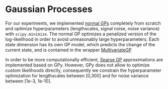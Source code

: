 # Gaussian Processes

For our experiments, we implemented [normal GPs](gaussian_process.py) completely from scratch and optimize hyperparameters (lengthscales, signal noise, noise variance) with `scipy.minimize`.
The normal GP optimizes a penalized version of the log-likelihood in order to avoid unreasonably large hyperparameters.
Each state dimension has its own GP model, which predicts the change of the current state, and is contained in the wrapper [MultivariateGP](multivariate_gp.py)

In order to be more computationally efficient, [Sparse GP](sparse_multivariate_gp.py) approximations are implemented based on GPy. 
However, GPy does not allow to optimize custom likelihoods directly, consequently we constrain the hyperparameter optimization for lengthscales between \[0,300\] and for noise variance between \[1e-3, 1e-10\].  
